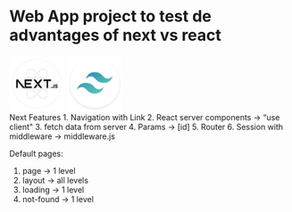 # Web App project to test de advantages of next vs react 
<div>
  <img src="https://github.com/jorgecasase/github-repos-img/blob/main/img/next.png" alt="next" height="100"/>
  <img src="https://github.com/jorgecasase/github-repos-img/blob/main/img/tailwind.png" alt="tailwind" height="100"/>
</div>
<div>
  Next Features
  1. Navigation with Link
  2. React server components -> “use client"
  3. fetch data from server
  4. Params -> [id]
  5. Router
  6. Session with middleware → middleware.js
  
  Default pages:
  1. page -> 1 level
  2. layout -> all levels
  3. loading -> 1 level
  4. not-found -> 1 level
</div>
